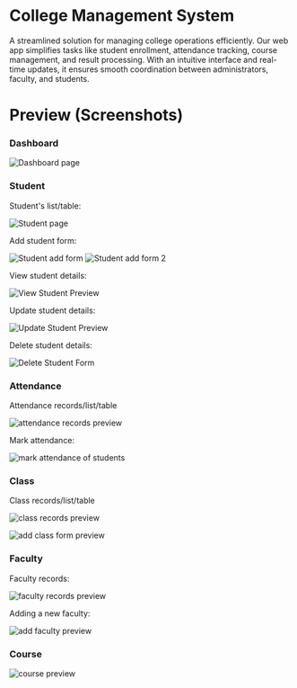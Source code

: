 # College Management System

A streamlined solution for managing college operations efficiently. Our web app simplifies tasks like student enrollment, attendance tracking, course management, and result processing. With an intuitive interface and real-time updates, it ensures smooth coordination between administrators, faculty, and students.

# Preview (Screenshots)

### Dashboard

![Dashboard page](./assets/app_screenshots/Dashboard.png)

### Student

Student's list/table:

![Student page](./assets/app_screenshots/StudentTable.png)

Add student form:

![Student add form](./assets/app_screenshots/StudentAddForm.png)
![Student add form 2](./assets/app_screenshots/StudentAddForm2.png)

View student details:

![View Student Preview](./assets/app_screenshots/StudentDetailsPreview.png)

Update student details:

![Update Student Preview](./assets/app_screenshots/StudentUpdateForm.png)

Delete student details:

![Delete Student Form](./assets/app_screenshots/StudentDeletePreview.png)

### Attendance

Attendance records/list/table

![attendance records preview](./assets/app_screenshots/Attendance.png)

Mark attendance:

![mark attendance of students](./assets/app_screenshots/AttendanceAddForm.png)

### Class

Class records/list/table

![class records preview](./assets/app_screenshots/ClassTable.png)

![add class form preview](./assets/app_screenshots/AddClassroomForm.png)

### Faculty

Faculty records:

![faculty records preview](./assets/app_screenshots/Faculty.png)

Adding a new faculty:

![add faculty preview](./assets/app_screenshots/FacultyAddForm.png)

### Course

![course preview](./assets/app_screenshots/Course.png)
